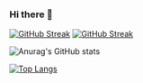 ### Hi there 👋

[![GitHub Streak](https://github-readme-streak-stats.herokuapp.com/?user=codewithbingle&theme=algolia)](https://git.io/streak-stats)
[![GitHub Streak](https://github-readme-streak-stats.herokuapp.com/?user=codewithbingle&theme=algolia)](https://git.io/streak-stats)

![Anurag's GitHub stats](https://github-readme-stats.vercel.app/api?username=codewithbingle&show_icons=true&theme=tokyonight)

[![Top Langs](https://github-readme-stats.vercel.app/api/top-langs/?username=codewithbingle&layout=compact&show_icons=true&theme=tokyonight)](https://github.com/anuraghazra/github-readme-stats)

<!--
**codewithbingle/codewithbingle** is a ✨ _special_ ✨ repository because its `README.md` (this file) appears on your GitHub profile.

Here are some ideas to get you started:

- 🔭 I’m currently working on ...
- 🌱 I’m currently learning ...
- 👯 I’m looking to collaborate on ...
- 🤔 I’m looking for help with ...
- 💬 Ask me about ...
- 📫 How to reach me: ...
- 😄 Pronouns: ...
- ⚡ Fun fact: ...
-->
